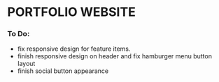 PORTFOLIO WEBSITE
======================================================================

### To Do:
- fix responsive design for feature items.
- finish responsive design on header and fix hamburger menu button layout
- finish social button appearance
